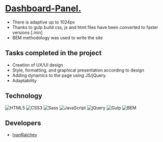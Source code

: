 # <a href="https://ivanraichev.github.io/Task-Dashboard/"> Dashboard-Panel. </a>

- There is adaptive up to 1024px
- Thanks to gulp build css, js and html files have been converted to faster versions [.min]
- BEM methodology was used to write the site

## Tasks completed in the project

- Creation of UX/UI design
- Style, formatting, and graphical presentation according to design
- Adding dynamics to the page using JS/jQuery.
- Adaptability


## Technology
![HTML5](https://img.shields.io/badge/-HTML5-e34f26?logo=html5&logoColor=white)
![CSS3](https://img.shields.io/badge/-CSS3-1572b6?logo=css3&logoColor=white)
![Sass](https://img.shields.io/badge/Sass-cc6699?logo=sass&color=pink)
![JavaScript](https://img.shields.io/badge/-JavaScript-f7df1e?logo=javaScript&logoColor=black)
![jQuery](https://img.shields.io/badge/-jQuery-61daf8?logo=jQuery&logoColor=black)
![Gulp](https://img.shields.io/badge/-Gulp-99d6f8?logo=gulp&logoColor=black)
![BEM](https://img.shields.io/badge/-BEM-yellowgreen)

## Developers

- [IvanRaichev](https://github.com/IvanRaichev)
